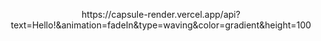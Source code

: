 <p align="center">
https://capsule-render.vercel.app/api?text=Hello!&animation=fadeIn&type=waving&color=gradient&height=100

</p>
